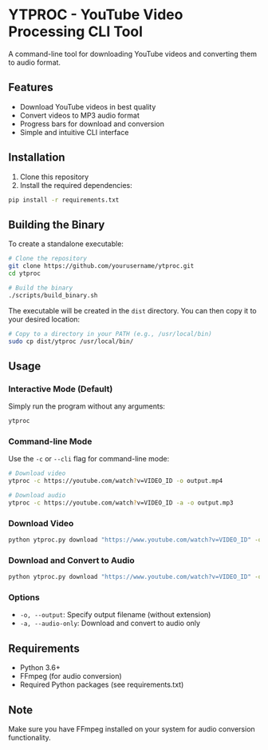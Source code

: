 # YTPROC - YouTube Video Processing CLI Tool

A command-line tool for downloading YouTube videos and converting them to audio format.

## Features

- Download YouTube videos in best quality
- Convert videos to MP3 audio format
- Progress bars for download and conversion
- Simple and intuitive CLI interface

## Installation

1. Clone this repository
2. Install the required dependencies:
```bash
pip install -r requirements.txt
```

## Building the Binary

To create a standalone executable:

```bash
# Clone the repository
git clone https://github.com/yourusername/ytproc.git
cd ytproc

# Build the binary
./scripts/build_binary.sh
```

The executable will be created in the `dist` directory. You can then copy it to your desired location:

```bash
# Copy to a directory in your PATH (e.g., /usr/local/bin)
sudo cp dist/ytproc /usr/local/bin/
```

## Usage

### Interactive Mode (Default)
Simply run the program without any arguments:
```bash
ytproc
```

### Command-line Mode
Use the `-c` or `--cli` flag for command-line mode:
```bash
# Download video
ytproc -c https://youtube.com/watch?v=VIDEO_ID -o output.mp4

# Download audio
ytproc -c https://youtube.com/watch?v=VIDEO_ID -a -o output.mp3
```

### Download Video
```bash
python ytproc.py download "https://www.youtube.com/watch?v=VIDEO_ID" -o output
```

### Download and Convert to Audio
```bash
python ytproc.py download "https://www.youtube.com/watch?v=VIDEO_ID" -o output -a
```

### Options

- `-o, --output`: Specify output filename (without extension)
- `-a, --audio-only`: Download and convert to audio only

## Requirements

- Python 3.6+
- FFmpeg (for audio conversion)
- Required Python packages (see requirements.txt)

## Note

Make sure you have FFmpeg installed on your system for audio conversion functionality.
